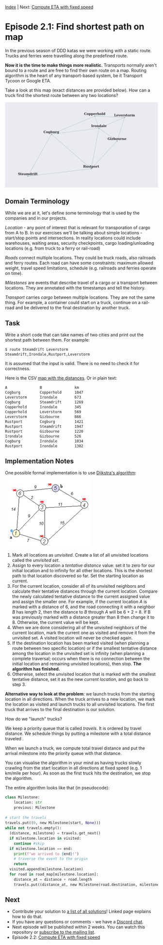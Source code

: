 [Index](transport-tycoon.md) | Next: [Compute ETA with fixed speed](transport-tycoon_22.md)

# Episode 2.1: Find shortest path on map

In the previous season of DDD katas we were working with a static route. Trucks and ferries were travelling along the predefined route.  

**Now it is the time to make things more realistic.** Transports normally aren't bound to a route and are free to find their own route on a map. Routing algorithm is the heart of any transport-based system, be it Transport Tycoon or Google ETA. 

Take a look at this map (exact distances are provided below). How can a truck find the shortest route between any two locations? 

![image-20220207105046047](images/image-20220207105046047.png)

## Domain Terminology

While we are at it, let's define some terminology that is used by the companies and in our projects.

*Location* - any point of interest that is relevant for transporation of cargo from A to B. In our exercises we'll be talking about simple locations - start/stop points and intersections. In reality locations could include warehouses, waiting areas, security checkpoints, cargo loading/unloading locations (e.g. from truck to a ferry or rail-road)

*Roads* connect multiple locations. They could be truck roads, also railroads and ferry routes. Each road can have some constraints: maximum allowed weight, travel speed limitations, schedule (e.g. railroads and ferries operate on time). 

_Milestones_ are events that describe travel of a cargo or a transport between locations. They are annotated with the timestamps and tell the history.

_Transport_ carries _cargo_ between multiple locations. They are not the same thing. For example, a container could start on a truck, continue on a rail-road and be delivered to the final destination by another truck. 

## Task

Write a short code that can take names of two cities and print out the shortest path between them. For example: 

```
$ route Steamdrift Leverstorm
Steamdrift,Irondale,Rustport,Leverstorm
```

It is assumed that the input is valid. There is no need to check it for correctness.

Here is the CSV [map with the distances](transport-tycoon/s02e01_map.csv). Or in plain text:

```
A           	B           	km
Cogburg     	Copperhold  	1047
Leverstorm  	Irondale    	673
Cogburg     	Steamdrift  	1269
Copperhold  	Irondale    	345
Copperhold  	Leverstorm  	569
Leverstorm  	Gizbourne   	866
Rustport    	Cogburg     	1421
Rustport    	Steamdrift  	1947
Rustport    	Gizbourne   	1220
Irondale    	Gizbourne   	526
Cogburg     	Irondale    	1034
Rustport    	Irondale    	1302
```

## Implementation Notes

One possible formal implementation is to use [Dijkstra's algorithm](https://en.wikipedia.org/wiki/Dijkstra%27s_algorithm):

![Dijkstra_Animation](images/Dijkstra_Animation.gif)

1. Mark all locations as *unvisited*. Create a list of all unvisited locations called the *unvisited set*.
2. Assign to every location a *tentative distance* value: set it to zero for our initial location and to infinity for all other locations. This is the shortest path to that location discovered so far. Set the starting location as current.
3. For the current location, consider all of its unvisited neighbors and calculate their tentative distances through the current location. Compare the newly calculated tentative distance to the current assigned value and assign the smaller one. For example, if the current location *A* is marked with a distance of 6, and the road connecting it with a neighbor *B* has length 2, then the distance to *B* through *A* will be 6 + 2 = 8. If B was previously marked with a distance greater than 8 then change it to 8. Otherwise, the current value will be kept.
4. When we are done considering all of the unvisited neighbors of the current location, mark the current one as visited and remove it from the unvisited set. A visited location will never be checked again.
5. If the destination location has been marked visited (when planning a route between two specific location) or if the smallest tentative distance among the location in the unvisited set is infinity (when planning a complete traversal; occurs when there is no connection between the initial location and remaining unvisited locations), then stop. **The algorithm has finished.**
6. Otherwise, select the unvisited location that is marked with the smallest tentative distance, set it as the new *current location*, and go back to step 3.



**Alternative way to look at the problem**: we launch trucks from the starting location in all directions. When the truck arrives to a new location, we mark the location as visited and launch trucks to all unvisited locations. The first truck that arrives to the final destination is our solution.

How do we "launch" trucks?

We keep a priority queue that is called *travels*. It is ordered by travel distance. We schedule things by putting a milestone with a total distance traveled .

When we launch a truck, we compute total travel distance and put the arrival milestone into the priority queue with that distance.

You can visualise the algorithm in your mind as having trucks slowly crawling from the start location in all directions at fixed speed (e.g. 1 km/mile per hour). As soon as the first truck hits the destination, we stop the algorithm. 

The entire algorithm looks like that (in pseudocode):

```python
class Milestone:
    location: str
    previous: Milestone

# start the travels
travels.put((0, new Milestone(start, None)))
while not travels.empty():
  (distance, milestone) = travels.get_next()
  if milestone.location in visited:
    continue #skip
  if milestone.location == end:
    print(f"we arrived to {end}!")
    # traverse the event to the origin
    return
  visited.append(milestone.location)
  for road in road_map[milestone.location]:
    distance_at = distance + road.length
    travels.put((distance_at, new Milestone(road.destination, milestone)))
```



## Next

- Contribute your solution to [a list of all solutions](transport-tycoon/README.md)! Linked page explains how to do that.
- If you have any questions or comments - we have a [Discord chat](https://discord.gg/jHGbUwxDgv).
- Next episode will be published within 2 weeks. You can watch this repository or [subscribe to the mailing list](https://tinyletter.com/softwarepark).
- Episode 2.2: [Compute ETA with fixed speed](transport-tycoon_22.md)
